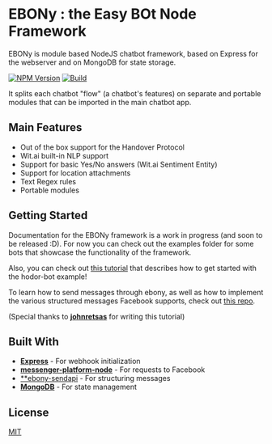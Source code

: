 # EBONy : the Easy BOt Node Framework

EBONy is module based NodeJS chatbot framework, based on Express for the webserver and on MongoDB for state storage.

[![NPM Version][npm-image]][npm-url] [![Build][travis-image]][travis-url]

It splits each chatbot "flow" (a chatbot's features) on separate and portable modules that can be imported in the main chatbot app.

## Main Features

* Out of the box support for the Handover Protocol
* Wit.ai built-in NLP support
* Support for basic Yes/No answers (Wit.ai Sentiment Entity)
* Support for location attachments
* Text Regex rules
* Portable modules

## Getting Started

Documentation for the EBONy framework is a work in progress (and soon to be released :D). For now you can check out the examples folder for some bots that showcase the functionality of the framework.

Also, you can check out [this tutorial](./docs/tutorials/hodor-bot.md) that describes how to get started with the hodor-bot example!

To learn how to send messages through ebony, as well as how to implement the various structured messages Facebook supports, check out [this repo](https://github.com/chrispanag/ebony-sendapi).

(Special thanks to [**johnretsas**](https://github.com/johnretsas) for writing this tutorial)

## Built With

* [**Express**](https://github.com/expressjs/express) - For webhook initialization
* [**messenger-platform-node**](https://github.com/chrispanag/messenger-platform-node) - For requests to Facebook
* [**ebony-sendapi](https://github.com/chrispanag/ebony-sendapi) - For structuring messages
* [**MongoDB**](https://github.com/mongodb/node-mongodb-native) - For state management

## License

[MIT](LICENSE)

[travis-image]:https://travis-ci.org/chrispanag/ebony.svg?branch=master
[travis-url]: https://travis-ci.org/chrispanag/ebony
[npm-image]: https://img.shields.io/npm/v/ebony-framework.svg
[npm-url]: https://www.npmjs.com/package/ebony-framework